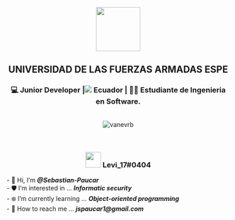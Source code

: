 </div>
<p align="center">
<img width="100px" src="https://avatars.githubusercontent.com/u/67701134?s=60&v=4"/>
<br>
<div align="center">	
<h2>UNIVERSIDAD DE LAS FUERZAS ARMADAS ESPE</h2>
<div align="center">
<h3>💻 Junior Developer |<img src="https://img.icons8.com/color/20/000000/ecuador-circular.png"/> Ecuador | 👩‍💼  Estudiante de Ingenieria en Software.</h3>
<br>
<img src=https://github-readme-stats.vercel.app/api?username=sebastian-paucar&show_icons=true&theme=tokyonight alt=vanevrb />
</p>
<br>
<h3> <img src="https://img.icons8.com/plasticine/100/000000/discord-new-logo.png" width="35px">   Levi_17#0404    </h3>
<p style = "font-family:courier,arial,helvética;">
<p align="left">
  - 👋 Hi, I’m <b><i>@Sebastian-Paucar</i></b>
<br>
- 🛡️ I’m interested in ... <b><i>Informatic security</i></b>
<br>
  - ❄️ I’m currently learning ... <b><i>Object-oriented programming</i></b>
<br>
  - 📧 How to reach me ... <b><i>jspaucar1@gmail.com</i></b>
</p>
<div align="center">

</div>
<!---
Sebastian-Paucar/Sebastian-Paucar is a ✨ special ✨ repository because its `README.md` (this file) appears on your GitHub profile.
You can click the Preview link to take a look at your changes.
--->
